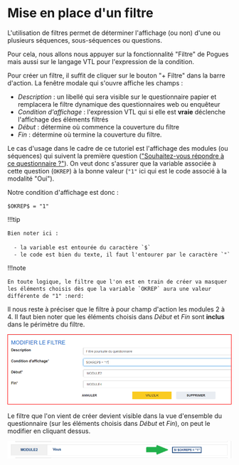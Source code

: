 # Mise en place d'un filtre

L'utilisation de filtres permet de déterminer l'affichage (ou non) d'une ou plusieurs séquences, sous-séquences ou questions.

Pour cela, nous allons nous appuyer sur la fonctionnalité "Filtre" de Pogues mais aussi sur le langage VTL pour l'expression de la condition.

Pour créer un filtre, il suffit de cliquer sur le bouton "+ Filtre" dans la barre d'action. La fenêtre modale qui s'ouvre affiche les champs :

- _Description_ : un libellé qui sera visible sur le questionnaire papier et remplacera le filtre dynamique des questionnaires web ou enquêteur
- _Condition d'affichage_ : l'expression VTL qui si elle est __vraie__ déclenche l'affichage des éléments filtrés
- _Début_ : détermine où commence la couverture du filtre
- _Fin_ : détermine où termine la couverture du filtre.

Le cas d'usage dans le cadre de ce tutoriel est l'affichage des modules (ou séquences) qui suivent la première question (["Souhaitez-vous répondre à ce questionnaire ?"](2-creation-premiere-sequence.md#création-dune-question)). On veut donc s'assurer que la variable associée à cette question (`OKREP`) à la bonne valeur (`"1"` ici qui est le code associé à la modalité "Oui").

Notre condition d'affichage est donc :

```vtl
$OKREP$ = "1"
```

!!!tip

    Bien noter ici :

      - la variable est entourée du caractère `$`
      - le code est bien du texte, il faut l'entourer par le caractère `"`

!!!note

    En toute logique, le filtre que l'on est en train de créer va masquer les éléments choisis dès que la variable `OKREP` aura une valeur différente de "1" :nerd:

Il nous reste à préciser que le filtre à pour champ d'action les modules 2 à 4. Il faut bien noter que les éléments choisis dans _Début_ et _Fin_ sont __inclus__ dans le périmètre du filtre.

![Configuration du filtre](../../img/pogues/filtre-configuration.png)

Le filtre que l'on vient de créer devient visible dans la vue d'ensemble du questionnaire (sur les éléments choisis dans _Début_ et _Fin_), on peut le modifier en cliquant dessus.

![Résultat du filtre](../../img/pogues/filtre-resultat.png)
